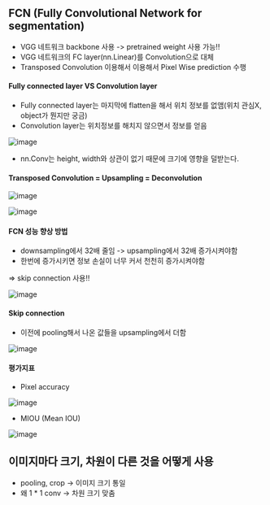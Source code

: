 ## FCN (Fully Convolutional Network for segmentation)
* VGG 네트워크 backbone 사용 -> pretrained weight 사용 가능!!
* VGG 네트워크의 FC layer(nn.Linear)를 Convolution으로 대체
* Transposed Convolution 이용해서 이용해서 Pixel Wise prediction 수행

#### Fully connected layer VS Convolution layer
* Fully connected layer는 마지막에 flatten을 해서 위치 정보를 없앰(위치 관심X, object가 뭔지만 궁금)
* Convolution layer는 위치정보를 해치지 않으면서 정보를 얻음

![image](https://user-images.githubusercontent.com/63588046/165026909-fc9f5e61-f961-42ef-bc1f-b6fff6863941.png)

* nn.Conv는 height, width와 상관이 없기 때문에 크기에 영향을 덜받는다.

#### Transposed Convolution = Upsampling = Deconvolution
![image](https://user-images.githubusercontent.com/63588046/165029759-13155d76-0cda-4f3c-8f6a-43cba9d095cd.png)

![image](https://user-images.githubusercontent.com/63588046/165029915-2f6b9c01-fb7b-4140-897c-5e6d55ab10df.png)

#### FCN 성능 향상 방법
* downsampling에서 32배 줄임 -> upsampling에서 32배 증가시켜야함
* 한번에 증가시키면 정보 손실이 너무 커서 천천히 증가시켜야함

=> skip connection 사용!!

![image](https://user-images.githubusercontent.com/63588046/165031656-2b70be36-18a4-435a-971e-baf2fb5d8e82.png)

#### Skip connection
* 이전에 pooling해서 나온 값들을 upsampling에서 더함

![image](https://user-images.githubusercontent.com/63588046/165032136-d9094407-7025-4d97-938c-a6a3523e4c62.png)


#### 평가지표
* Pixel accuracy

![image](https://user-images.githubusercontent.com/63588046/165032357-9f4e2189-ca54-4396-968f-fe290500303e.png)

* MIOU (Mean IOU)

![image](https://user-images.githubusercontent.com/63588046/165032547-87c3b1fb-3fee-417e-8451-06dc4ec752a5.png)


## 이미지마다 크기, 차원이 다른 것을 어떻게 사용
* pooling, crop -> 이미지 크기 통일
* 왜 1 * 1 conv -> 차원 크기 맞춤




